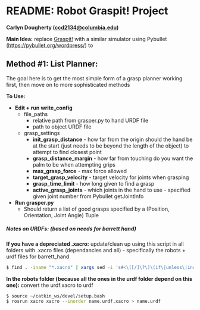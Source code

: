 # __README: Robot Graspit! Project__  
__Carlyn Dougherty (ccd2134@columbia.edu)__


__Main Idea:__ replace [Graspit!](https://graspit-simulator.github.io/) with a similar simulator using Pybullet (https://pybullet.org/wordpress/) to 


## Method #1: List Planner: 
The goal here is to get the most simple form of a grasp planner working first, then move on to more sophisticated methods

__To Use:__
* __Edit + run write_config__  
    - file_paths
        - relative path from grasper.py to hand URDF file
        - path to object URDF file
    - grasp_settings
        - __init_grasp_distance__ - how far from the origin should the hand be at the start (just needs to be beyond the length of the object) to attempt to find closest point
        - __grasp_distance_margin__ - how far from touching do you want the palm to be when attempting grips
        - __max_grasp_force__ - max force allowed
        - __target_grasp_velocity__ - target velocity for joints when grasping
        - __grasp_time_limit__ - how long given to find a grasp
        - __active_grasp_joints__ - which joints in the hand to use - specified given joint number from Pybullet getJointInfo
* __Run grasper.py__
    - Should return a list of good grasps specified by a (Position, Orientation, Joint Angle) Tuple





##### Notes on URDFs: (based on needs for  barrett hand)

__If you have a depreciated .xacro:__ update/clean up using this script in all folders with .xacro files (dependancies and all) - specifically the robots + urdf files for barrett_hand
```sh
$ find . -iname "*.xacro" | xargs sed -i 's#<\([/]\?\)\(if\|unless\|include\|arg\|property\|macro\|insert_block\)#<\1xacro:\2#g'
```
__In the robots folder (because all the ones in the urdf folder depend on this one):__ convert the urdf.xacro to urdf 
```sh
$ source ~/catkin_ws/devel/setup.bash
$ rosrun xacro xacro --inorder name.urdf.xacro > name.urdf
```

